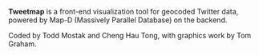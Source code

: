 **Tweetmap** is a front-end visualization tool for geocoded Twitter data,
powered by Map-D (Massively Parallel Database) on the backend. 

Coded by Todd Mostak and Cheng Hau Tong, with graphics work by Tom Graham.
